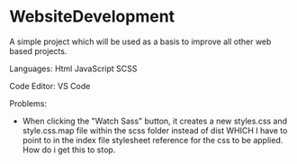# WebsiteDevelopment

A simple project which will be used as a basis to improve all other web based projects.

Languages:
Html
JavaScript
SCSS

Code Editor: VS Code

Problems:
- When clicking the "Watch Sass" button, it creates a new styles.css and style.css.map file within the scss folder instead of dist WHICH I have to point to in the index file stylesheet reference for the css to be applied. How do i get this to stop.
